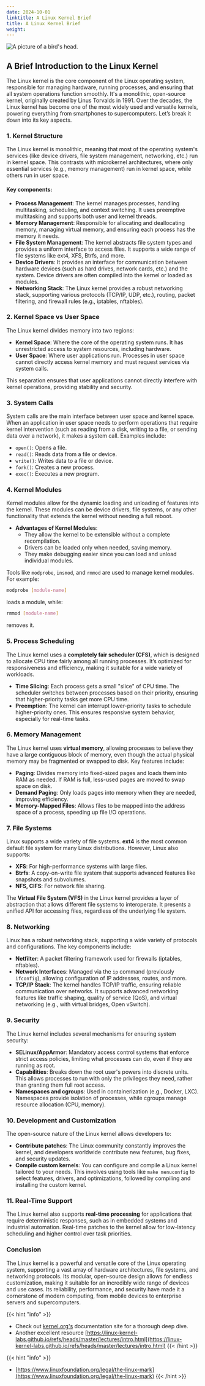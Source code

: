 ```yaml
---
date: 2024-10-01
linktitle: A Linux Kernel Brief
title: A Linux Kernel Brief
weight: 
---
```

![A picture of a bird's head.](/linux-bird-brain-second-order-thinking.png)

## **A Brief Introduction to the Linux Kernel**

The Linux kernel is the core component of the Linux operating system, responsible for managing hardware, running processes, and ensuring that all system operations function smoothly. It's a monolithic, open-source kernel, originally created by Linus Torvalds in 1991. Over the decades, the Linux kernel has become one of the most widely used and versatile kernels, powering everything from smartphones to supercomputers. Let’s break it down into its key aspects.

### 1. **Kernel Structure**
The Linux kernel is monolithic, meaning that most of the operating system's services (like device drivers, file system management, networking, etc.) run in kernel space. This contrasts with microkernel architectures, where only essential services (e.g., memory management) run in kernel space, while others run in user space.

#### Key components:
- **Process Management**: The kernel manages processes, handling multitasking, scheduling, and context switching. It uses preemptive multitasking and supports both user and kernel threads.
- **Memory Management**: Responsible for allocating and deallocating memory, managing virtual memory, and ensuring each process has the memory it needs.
- **File System Management**: The kernel abstracts file system types and provides a uniform interface to access files. It supports a wide range of file systems like ext4, XFS, Btrfs, and more.
- **Device Drivers**: It provides an interface for communication between hardware devices (such as hard drives, network cards, etc.) and the system. Device drivers are often compiled into the kernel or loaded as modules.
- **Networking Stack**: The Linux kernel provides a robust networking stack, supporting various protocols (TCP/IP, UDP, etc.), routing, packet filtering, and firewall rules (e.g., iptables, nftables).

### 2. **Kernel Space vs User Space**
The Linux kernel divides memory into two regions:
- **Kernel Space**: Where the core of the operating system runs. It has unrestricted access to system resources, including hardware.
- **User Space**: Where user applications run. Processes in user space cannot directly access kernel memory and must request services via system calls.

This separation ensures that user applications cannot directly interfere with kernel operations, providing stability and security.

### 3. **System Calls**
System calls are the main interface between user space and kernel space. When an application in user space needs to perform operations that require kernel intervention (such as reading from a disk, writing to a file, or sending data over a network), it makes a system call. Examples include:
- `open()`: Opens a file.
- `read()`: Reads data from a file or device.
- `write()`: Writes data to a file or device.
- `fork()`: Creates a new process.
- `exec()`: Executes a new program.

### 4. **Kernel Modules**
Kernel modules allow for the dynamic loading and unloading of features into the kernel. These modules can be device drivers, file systems, or any other functionality that extends the kernel without needing a full reboot.

- **Advantages of Kernel Modules**:
  - They allow the kernel to be extensible without a complete recompilation.
  - Drivers can be loaded only when needed, saving memory.
  - They make debugging easier since you can load and unload individual modules.

Tools like `modprobe`, `insmod`, and `rmmod` are used to manage kernel modules. For example:
```bash
modprobe [module-name]
```
loads a module, while:
```bash
rmmod [module-name]
```
removes it.

### 5. **Process Scheduling**
The Linux kernel uses a **completely fair scheduler (CFS)**, which is designed to allocate CPU time fairly among all running processes. It’s optimized for responsiveness and efficiency, making it suitable for a wide variety of workloads.

- **Time Slicing**: Each process gets a small "slice" of CPU time. The scheduler switches between processes based on their priority, ensuring that higher-priority tasks get more CPU time.
- **Preemption**: The kernel can interrupt lower-priority tasks to schedule higher-priority ones. This ensures responsive system behavior, especially for real-time tasks.

### 6. **Memory Management**
The Linux kernel uses **virtual memory**, allowing processes to believe they have a large contiguous block of memory, even though the actual physical memory may be fragmented or swapped to disk. Key features include:
- **Paging**: Divides memory into fixed-sized pages and loads them into RAM as needed. If RAM is full, less-used pages are moved to swap space on disk.
- **Demand Paging**: Only loads pages into memory when they are needed, improving efficiency.
- **Memory-Mapped Files**: Allows files to be mapped into the address space of a process, speeding up file I/O operations.

### 7. **File Systems**
Linux supports a wide variety of file systems. **ext4** is the most common default file system for many Linux distributions. However, Linux also supports:
- **XFS**: For high-performance systems with large files.
- **Btrfs**: A copy-on-write file system that supports advanced features like snapshots and subvolumes.
- **NFS, CIFS**: For network file sharing.

The **Virtual File System (VFS)** in the Linux kernel provides a layer of abstraction that allows different file systems to interoperate. It presents a unified API for accessing files, regardless of the underlying file system.

### 8. **Networking**
Linux has a robust networking stack, supporting a wide variety of protocols and configurations. The key components include:
- **Netfilter**: A packet filtering framework used for firewalls (iptables, nftables).
- **Network Interfaces**: Managed via the `ip` command (previously `ifconfig`), allowing configuration of IP addresses, routes, and more.
- **TCP/IP Stack**: The kernel handles TCP/IP traffic, ensuring reliable communication over networks. It supports advanced networking features like traffic shaping, quality of service (QoS), and virtual networking (e.g., with virtual bridges, Open vSwitch).

### 9. **Security**
The Linux kernel includes several mechanisms for ensuring system security:
- **SELinux/AppArmor**: Mandatory access control systems that enforce strict access policies, limiting what processes can do, even if they are running as root.
- **Capabilities**: Breaks down the root user's powers into discrete units. This allows processes to run with only the privileges they need, rather than granting them full root access.
- **Namespaces and cgroups**: Used in containerization (e.g., Docker, LXC). Namespaces provide isolation of processes, while cgroups manage resource allocation (CPU, memory).

### 10. **Development and Customization**
The open-source nature of the Linux kernel allows developers to:
- **Contribute patches**: The Linux community constantly improves the kernel, and developers worldwide contribute new features, bug fixes, and security updates.
- **Compile custom kernels**: You can configure and compile a Linux kernel tailored to your needs. This involves using tools like `make menuconfig` to select features, drivers, and optimizations, followed by compiling and installing the custom kernel.

### 11. **Real-Time Support**
The Linux kernel also supports **real-time processing** for applications that require deterministic responses, such as in embedded systems and industrial automation. Real-time patches to the kernel allow for low-latency scheduling and higher control over task priorities.

### Conclusion
The Linux kernel is a powerful and versatile core of the Linux operating system, supporting a vast array of hardware architectures, file systems, and networking protocols. Its modular, open-source design allows for endless customization, making it suitable for an incredibly wide range of devices and use cases. Its reliability, performance, and security have made it a cornerstone of modern computing, from mobile devices to enterprise servers and supercomputers.

{{< hint "info" >}}
- Check out [kernel.org's](https://docs.kernel.org/) documentation site for a thorough deep dive.
- Another excellent resource [https://linux-kernel-labs.github.io/refs/heads/master/lectures/intro.html](https://linux-kernel-labs.github.io/refs/heads/master/lectures/intro.html)
{{< /hint >}}

{{< hint "info" >}}
- [https://www.linuxfoundation.org/legal/the-linux-mark](https://www.linuxfoundation.org/legal/the-linux-mark)
{{< /hint >}}

